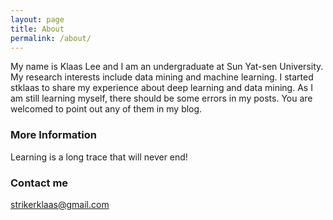 ```yaml
---
layout: page
title: About
permalink: /about/
---
```


My name is Klaas Lee and I am an undergraduate at Sun Yat-sen University. My research interests include data mining and machine learning. I started stklaas to share my experience about deep learning and data mining. As I am still learning myself, there should be some errors in my posts. You are welcomed to point out any of them in my blog.

### More Information

Learning is a long trace that will never end!

### Contact me

[strikerklaas@gmail.com](mailto:strikerklaas@gmail.com)
